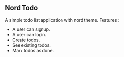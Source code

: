 ## Nord Todo
A simple todo list application with nord theme.
Features : 
 
 - A user can signup.
 - A user can login.
 - Create todos.
 - See existing todos.
 - Mark todos as done.